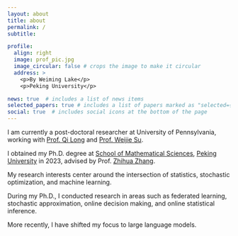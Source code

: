 ```yaml
---
layout: about
title: about
permalink: /
subtitle: 

profile:
  align: right
  image: prof_pic.jpg
  image_circular: false # crops the image to make it circular
  address: >
    <p>By Weiming Lake</p>
    <p>Peking University</p>

news: true  # includes a list of news items
selected_papers: true # includes a list of papers marked as "selected={true}"
social: true  # includes social icons at the bottom of the page
---
```


I am currently a post-doctoral researcher at University of Pennsylvania, working with <a href="https://www.med.upenn.edu/apps/faculty/index.php/g275/p8939931"> Prof. Qi Long</a> and <a href='http://stat.wharton.upenn.edu/~suw/'>Prof. Weijie Su</a>.

I obtained my Ph.D. degree at <a href='http://english.math.pku.edu.cn/'>School of Mathematical Sciences</a>, <a href='https://english.pku.edu.cn/'>Peking University</a> in 2023, advised by Prof. <a href="http://www.math.pku.edu.cn/teachers/zhzhang/" target="_blank">Zhihua Zhang</a>.

My research interests center around the intersection of statistics, stochastic optimization, and machine learning. 

During my Ph.D., I conducted research in areas such as federated learning, stochastic approximation, online decision making, and online statistical inference. 

More recently, I have shifted my focus to large language models.